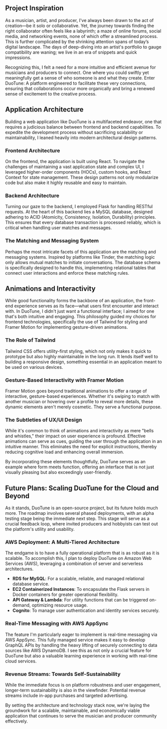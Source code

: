 
## Project Inspiration 

As a musician, artist, and producer, I've always been drawn to the act of creation—be it solo or collaborative. Yet, the journey towards finding the right collaborator often feels like a labyrinth; a maze of online forums, social media, and networking events, none of which offer a streamlined process. This is further complicated by the shrinking attention spans of today’s digital landscape. The days of deep-diving into an artist's portfolio to gauge compatibility are waning; we live in an era of snippets and quick impressions.

Recognizing this, I felt a need for a more intuitive and efficient avenue for musicians and producers to connect. One where you could swiftly yet meaningfully get a sense of who someone is and what they create. Enter DuoTune: A platform engineered to facilitate these very connections, ensuring that collaborations occur more organically and bring a renewed sense of excitement to the creative process.

## Application Architecture

Building a web application like DuoTune is a multifaceted endeavor, one that requires a judicious balance between frontend and backend capabilities. To expedite the development process without sacrificing scalability or maintainability, I leaned heavily into modern architectural design patterns.

### Frontend Architecture

On the frontend, the application is built using React. To navigate the challenges of maintaining a vast application state and complex UI, I leveraged higher-order components (HOCs), custom hooks, and React Context for state management. These design patterns not only modularize code but also make it highly reusable and easy to maintain.

### Backend Architecture

Turning our gaze to the backend, I employed Flask for handling RESTful requests. At the heart of this backend lies a MySQL database, designed adhering to ACID (Atomicity, Consistency, Isolation, Durability) principles. This ensures that every database transaction is processed reliably, which is critical when handling user matches and messages.

### The Matching and Messaging System

Perhaps the most intricate facets of this application are the matching and messaging systems. Inspired by platforms like Tinder, the matching logic only allows mutual matches to initiate conversations. The database schema is specifically designed to handle this, implementing relational tables that connect user interactions and enforce these matching rules.


## Animations and Interactivity

While good functionality forms the backbone of an application, the front-end experience serves as its face—what users first encounter and interact with. In DuoTune, I didn't just want a functional interface; I aimed for one that's both intuitive and engaging. This philosophy guided my choices for frontend technologies, specifically the use of Tailwind for styling and Framer Motion for implementing gesture-driven animations.

### The Role of Tailwind

Tailwind CSS offers utility-first styling, which not only makes it quick to prototype but also highly maintainable in the long run. It lends itself well to building a responsive design, something essential in an application meant to be used on various devices.

### Gesture-Based Interactivity with Framer Motion

Framer Motion goes beyond traditional animations to offer a range of interactive, gesture-based experiences. Whether it's swiping to match with another musician or hovering over a profile to reveal more details, these dynamic elements aren't merely cosmetic. They serve a functional purpose.

### The Subtleties of UX/UI Design

While it's common to think of animations and interactivity as mere "bells and whistles," their impact on user experience is profound. Effective animations can serve as cues, guiding the user through the application in an intuitive manner. This eliminates the need for explicit instructions, thereby reducing cognitive load and enhancing overall immersion.

By incorporating these elements thoughtfully, DuoTune serves as an example where form meets function, offering an interface that is not just visually pleasing but also exceedingly user-friendly.

## Future Plans: Scaling DuoTune for the Cloud and Beyond

As it stands, DuoTune is an open-source project, but its future holds much more. The roadmap involves several phased deployments, with an alpha testing stage being the immediate next step. This stage will serve as a crucial feedback loop, where invited producers and hobbyists can test out the platform's utility and usability.

### AWS Deployment: A Multi-Tiered Architecture

The endgame is to have a fully operational platform that is as robust as it is scalable. To accomplish this, I plan to deploy DuoTune on Amazon Web Services (AWS), leveraging a combination of server and serverless architectures.

- **RDS for MySQL**: For a scalable, reliable, and managed relational database service.
- **EC2 Containerized Instances**: To encapsulate the Flask servers in Docker containers for greater operational flexibility.
- **API Gateway & Lambda**: For utility functions that can be triggered on-demand, optimizing resource usage.
- **Cognito**: To manage user authentication and identity services securely.

### Real-Time Messaging with AWS AppSync

The feature I'm particularly eager to implement is real-time messaging via AWS AppSync. This fully managed service makes it easy to develop GraphQL APIs by handling the heavy lifting of securely connecting to data sources like AWS DynamoDB. I see this as not only a crucial feature for DuoTune but also a valuable learning experience in working with real-time cloud services.

### Revenue Streams: Towards Self-Sustainability

While the immediate focus is on platform robustness and user engagement, longer-term sustainability is also in the viewfinder. Potential revenue streams include in-app purchases and targeted advertising.

By setting the architecture and technology stack now, we're laying the groundwork for a scalable, maintainable, and economically viable application that continues to serve the musician and producer community effectively.

